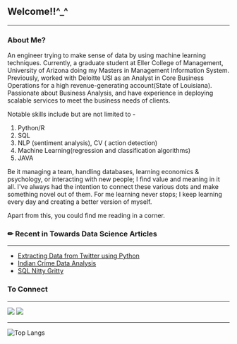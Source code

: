 ## Welcome!!^_^
---

### About Me?

An engineer trying to make sense of data by using machine learning techniques. Currently, a graduate student at Eller College of Management, University of Arizona doing my Masters in Management Information System. Previously, worked with Deloitte USI as an Analyst in Core Business Operations for a high revenue-generating account(State of Louisiana). Passionate about Business Analysis, and have experience in deploying scalable services to meet the business needs of clients.

Notable skills include but are not limited to -
1. Python/R
2. SQL
3. NLP (sentiment analysis), CV ( action detection)
4. Machine Learning(regression and classification algorithms)
5. JAVA

Be it managing a team, handling databases, learning economics & psychology, or interacting with new people; I find value and meaning in it all. I've always had the intention to connect these various dots and make something novel out of them. For me learning never stops; I keep learning every day and creating a better version of myself.

Apart from this, you could find me reading in a corner.


### ✏ Recent in Towards Data Science Articles
____

* [Extracting Data from Twitter using Python](https://towardsdatascience.com/extracting-data-from-twitter-using-python-5ab67bff553a)
* [Indian Crime Data Analysis](https://towardsdatascience.com/indian-crime-data-analysis-85d3afdc0ceb)
* [SQL Nitty Gritty](https://medium.com/@shivanidandir/sql-nitty-gritty-8ef88ee9909a)



### To Connect
---

[<img src="https://img.shields.io/badge/medium-%2312100E.svg?&style=for-the-badge&logo=medium&logoColor=white" />](https://medium.com/shivanidandir)  [<img src="https://img.shields.io/badge/linkedin-%230077B5.svg?&style=for-the-badge&logo=linkedin&logoColor=white" />](https://www.linkedin.com/in/shivanidandir/)


----

![Top Langs](https://github-readme-stats.vercel.app/api/top-langs/?username=shivanidandir)
